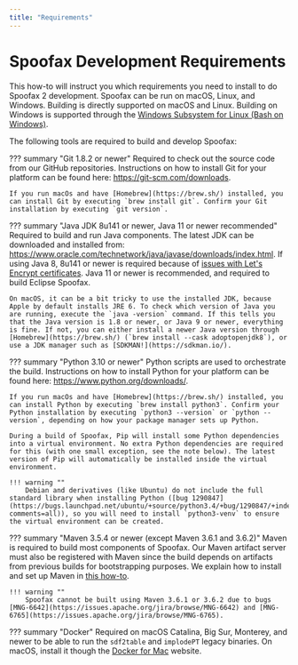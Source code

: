 ```yaml
---
title: "Requirements"
---
```

# Spoofax Development Requirements
This how-to will instruct you which requirements you need to install to do Spoofax 2 development. Spoofax can be run on macOS, Linux, and Windows. Building is directly supported on macOS and Linux. Building on Windows is supported through the [Windows Subsystem for Linux (Bash on Windows)](https://msdn.microsoft.com/en-us/commandline/wsl/install_guide).

The following tools are required to build and develop Spoofax:


??? summary "Git 1.8.2 or newer"
    Required to check out the source code from our GitHub repositories. Instructions on how to install Git for your platform can be found here: <https://git-scm.com/downloads>.

    If you run macOs and have [Homebrew](https://brew.sh/) installed, you can install Git by executing `brew install git`. Confirm your Git installation by executing `git version`.


??? summary "Java JDK 8u141 or newer, Java 11 or newer recommended"
    Required to build and run Java components. The latest JDK can be downloaded and installed from: <https://www.oracle.com/technetwork/java/javase/downloads/index.html>. If using Java 8, 8u141 or newer is required because of [issues with Let's Encrypt certificates](https://letsencrypt.org/docs/certificate-compatibility/). Java 11 or newer is recommended, and required to build Eclipse Spoofax.

    On macOS, it can be a bit tricky to use the installed JDK, because Apple by default installs JRE 6. To check which version of Java you are running, execute the `java -version` command. If this tells you that the Java version is 1.8 or newer, or Java 9 or newer, everything is fine. If not, you can either install a newer Java version through [Homebrew](https://brew.sh/) (`brew install --cask adoptopenjdk8`), or use a JDK manager such as [SDKMAN!](https://sdkman.io/).


??? summary "Python 3.10 or newer"
    Python scripts are used to orchestrate the build. Instructions on how to install Python for your platform can be found here: <https://www.python.org/downloads/>.

    If you run macOs and have [Homebrew](https://brew.sh/) installed, you can install Python by executing `brew install python3`. Confirm your Python installation by executing `python3 --version` or `python --version`, depending on how your package manager sets up Python.

    During a build of Spoofax, Pip will install some Python dependencies into a virtual environment. No extra Python dependencies are required for this (with one small exception, see the note below). The latest version of Pip will automatically be installed inside the virtual environment.

    !!! warning ""
        Debian and derivatives (like Ubuntu) do not include the full standard library when installing Python ([bug 1290847](https://bugs.launchpad.net/ubuntu/+source/python3.4/+bug/1290847/+index?comments=all)), so you will need to install `python3-venv` to ensure the virtual environment can be created.


??? summary "Maven 3.5.4 or newer (except Maven 3.6.1 and 3.6.2)"
    Maven is required to build most components of Spoofax. Our Maven artifact server must also be registered with Maven since the build depends on artifacts from previous builds for bootstrapping purposes. We explain how to install and set up Maven in [this how-to](./setup-maven-for-spoofax-dev.md).

    !!! warning ""
        Spoofax cannot be built using Maven 3.6.1 or 3.6.2 due to bugs [MNG-6642](https://issues.apache.org/jira/browse/MNG-6642) and [MNG-6765](https://issues.apache.org/jira/browse/MNG-6765).


??? summary "Docker"
    Required on macOS Catalina, Big Sur, Monterey, and newer to be able to run the `sdf2table` and `implodePT` legacy binaries. On macOS, install it though the [Docker for Mac](https://docs.docker.com/docker-for-mac/install/) website.

